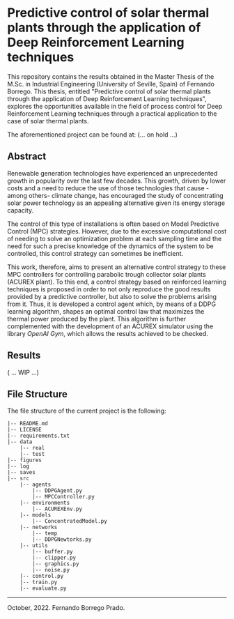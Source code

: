 # Predictive control of solar thermal plants through the application of Deep Reinforcement Learning techniques

This repository contains the results obtained in the Master Thesis of the M.Sc. in Industrial Engineering (University of Seville, Spain) of Fernando Borrego. This thesis, entitled "Predictive control of solar thermal plants through the application of Deep Reinforcement Learning techniques", explores the opportunities available in the field of process control for Deep Reinforcement Learning techniques through a practical application to the case of solar thermal plants.

The aforementioned project can be found at: (... on hold ...)

## Abstract

Renewable generation technologies have experienced an unprecedented growth in popularity over the last few decades. This growth, driven by lower costs and a need to reduce the use of those technologies that cause -among others- climate change, has encouraged the study of concentrating solar power technology as an appealing alternative given its energy storage capacity. 

The control of this type of installations is often based on Model Predictive Control (MPC) strategies. However, due to the excessive computational cost of needing to solve an optimization problem at each sampling time and the need for such a precise knowledge of the dynamics of the system to be controlled, this control strategy can sometimes be inefficient. 

This work, therefore, aims to present an alternative control strategy to these MPC controllers for controlling parabolic trough collector solar plants (ACUREX plant). To this end, a control strategy based on reinforced learning techniques is proposed in order to not only reproduce the good results provided by a predictive controller, but also to solve the problems arising from it. Thus, it is developed a control agent which, by means of a DDPG learning algorithm, shapes an optimal control law that maximizes the thermal power produced by the plant. This algorithm is further complemented with the development of an ACUREX simulator using the library _OpenAI Gym_, which allows the results achieved to be checked.

## Results

( ... WIP ...)


## File Structure

The file structure of the current project is the following:

    |-- README.md
    |-- LICENSE
    |-- requirements.txt
    |-- data
        |-- real
        |-- test
    |-- figures
    |-- log
    |-- saves
    |-- src
        |-- agents
            |-- DDPGAgent.py
            |-- MPCController.py
        |-- environments
            |-- ACUREXEnv.py
        |-- models
            |-- ConcentratedModel.py
        |-- networks
            |-- temp
            |-- DDPGNewtorks.py
        |-- utils
            |-- buffer.py
            |-- clipper.py
            |-- graphics.py
            |-- noise.py
        |-- control.py
        |-- train.py
        |-- evaluate.py









- - -
October, 2022. Fernando Borrego Prado.